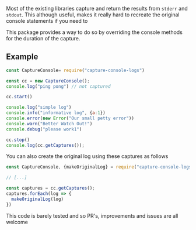 Most of the existing libraries capture and return the results from `stderr` and `stdout`.
This although useful, makes it really hard to recreate the original console statements if you need to

This package provides a way to do so by overriding the console methods for the duration of the capture.

## Example 

```js
const CaptureConsole= require("capture-console-logs")

const cc = new CaptureConsole();
console.log("ping pong") // not captured

cc.start()

console.log("simple log")
console.info("informative log", {a:1})
console.error(new Error("Our small petty error"))
console.warn("Better Watch Out!")
console.debug("please work1")

cc.stop()
console.log(cc.getCaptures());
```

You can also create the original log using these captures as follows
```js
const CaptureConsole, {makeOriginalLog} = require("capture-console-logs")

// [...]

const captures = cc.getCaptures();
captures.forEach(log => {
  makeOriginalLog(log)
})
```

This code is barely tested and so PR's, improvements and issues are all welcome